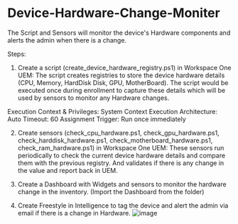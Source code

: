 # Device-Hardware-Change-Moniter
The Script and Sensors will monitor the device's Hardware components and alerts the admin when there is a change.

Steps:

1. Create a script (create_device_hardware_registry.ps1) in Workspace One UEM: The script creates registries to store the device hardware details (CPU, Memory, HardDisk Disk, GPU, MotherBoard). The script would be executed once during enrollment to capture these details which will be used by sensors to monitor any Hardware changes.

Execution Context & Privileges: System Context
Execution Architecture: Auto
Timeout: 60
Assignment Trigger: Run once immediately

2. Create sensors (check_cpu_hardware.ps1, check_gpu_hardware.ps1, check_harddisk_hardware.ps1, check_motherboard_hardware.ps1, check_ram_hardware.ps1) in Workspace One UEM: These sensors run periodically to check the current device hardware details and compare them with the previous registry. And validates if there is any change in the value and report back in UEM.

3. Create a Dashboard with Widgets and sensors to monitor the hardware change in the inventory. (Import the Dashboard from the folder)

4. Create Freestyle in Intelligence to tag the device and alert the admin via email if there is a change in Hardware.
![image](https://github.com/gvinodh1/Device-Hardware-Change-Moniter/assets/33771537/ee9af984-f734-4f88-ab45-b562b2c2f3b4)

